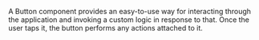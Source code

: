 A Button component provides an easy-to-use way for interacting through the application and invoking a custom logic in response to that. Once the user taps it, the button performs any actions attached to it. 